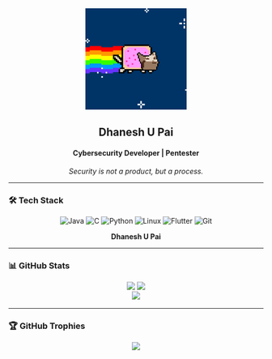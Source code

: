 <div align="center">
  <img src="https://github.com/cxuri/cxuri/blob/main/nyan.gif?raw=true" width="200">
</div>

## <div align="center">Dhanesh U Pai</div>
#### <div align="center">Cybersecurity Developer | Pentester</div>
<p align="center"><i>Security is not a product, but a process.</i></p>

---

### 🛠️ Tech Stack

<div align="center" style="margin-bottom: 8px;">
  <img src="https://cdn.jsdelivr.net/gh/devicons/devicon/icons/java/java-original.svg" width="40" title="Java"/>
  <img src="https://cdn.jsdelivr.net/gh/devicons/devicon/icons/c/c-original.svg" width="40" title="C"/>
  <img src="https://cdn.jsdelivr.net/gh/devicons/devicon/icons/python/python-original.svg" width="40" title="Python"/>
  <img src="https://cdn.jsdelivr.net/gh/devicons/devicon/icons/linux/linux-original.svg" width="40" title="Linux"/>
  <img src="https://cdn.jsdelivr.net/gh/devicons/devicon/icons/flutter/flutter-original.svg" width="40" title="Flutter"/>
  <img src="https://cdn.jsdelivr.net/gh/devicons/devicon/icons/git/git-original.svg" width="40" title="Git"/>
</div>

<p align="center"><b>Dhanesh U Pai</b></p>

---

### 📊 GitHub Stats

<div align="center">
  <img src="https://github-readme-stats.vercel.app/api?username=cxuri&show_icons=true&theme=dark&hide_border=true" width="47%">
  <img src="https://github-readme-stats.vercel.app/api/top-langs/?username=cxuri&layout=compact&theme=dark&hide_border=true" width="47%">
</div>

<div align="center">
  <img src="https://github-readme-streak-stats.herokuapp.com?user=cxuri&theme=dark&hide_border=true" />
</div>

---

### 🏆 GitHub Trophies

<div align="center">
  <img src="https://github-profile-trophy.vercel.app/?username=cxuri&theme=darkhub&no-frame=true&no-bg=true&margin-w=10" />
</div>
